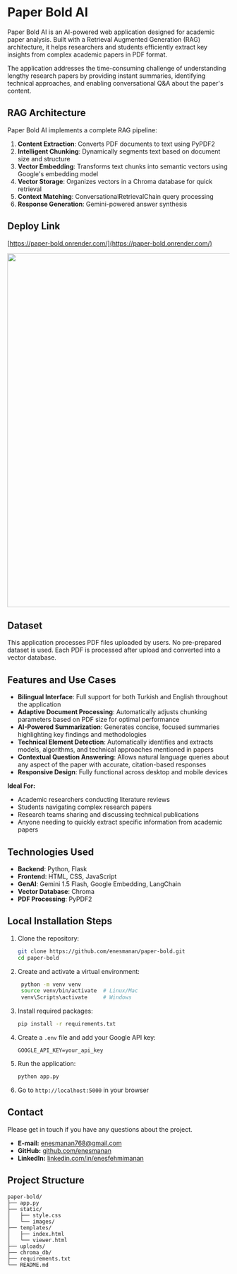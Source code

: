 # Paper Bold AI

Paper Bold AI is an AI-powered web application designed for academic paper analysis. Built with a Retrieval Augmented Generation (RAG) architecture, it helps researchers and students efficiently extract key insights from complex academic papers in PDF format.

The application addresses the time-consuming challenge of understanding lengthy research papers by providing instant summaries, identifying technical approaches, and enabling conversational Q&A about the paper's content.

## RAG Architecture

Paper Bold AI implements a complete RAG pipeline:

1. **Content Extraction**: Converts PDF documents to text using PyPDF2
2. **Intelligent Chunking**: Dynamically segments text based on document size and structure
3. **Vector Embedding**: Transforms text chunks into semantic vectors using Google's embedding model
4. **Vector Storage**: Organizes vectors in a Chroma database for quick retrieval
5. **Context Matching**: ConversationalRetrievalChain query processing
6. **Response Generation**: Gemini-powered answer synthesis

## Deploy Link

[https://paper-bold.onrender.com/](https://paper-bold.onrender.com/)


<img src="https://github.com/user-attachments/assets/b08ab000-a645-43cd-b53f-c441119cf874" width="800">


## Dataset

This application processes PDF files uploaded by users. No pre-prepared dataset is used. Each PDF is processed after upload and converted into a vector database.

## Features and Use Cases

- **Bilingual Interface**: Full support for both Turkish and English throughout the application
- **Adaptive Document Processing**: Automatically adjusts chunking parameters based on PDF size for optimal performance
- **AI-Powered Summarization**: Generates concise, focused summaries highlighting key findings and methodologies
- **Technical Element Detection**: Automatically identifies and extracts models, algorithms, and technical approaches mentioned in papers
- **Contextual Question Answering**: Allows natural language queries about any aspect of the paper with accurate, citation-based responses
- **Responsive Design**: Fully functional across desktop and mobile devices

**Ideal For:**
- Academic researchers conducting literature reviews
- Students navigating complex research papers
- Research teams sharing and discussing technical publications
- Anyone needing to quickly extract specific information from academic papers

## Technologies Used

- **Backend**: Python, Flask
- **Frontend**: HTML, CSS, JavaScript
- **GenAI**: Gemini 1.5 Flash, Google Embedding, LangChain
- **Vector Database**: Chroma
- **PDF Processing**: PyPDF2

## Local Installation Steps

1. Clone the repository:
   ```bash
   git clone https://github.com/enesmanan/paper-bold.git
   cd paper-bold
   ```

2. Create and activate a virtual environment:
   ```bash
    python -m venv venv
    source venv/bin/activate  # Linux/Mac
    venv\Scripts\activate     # Windows
   ```

3. Install required packages:
   ```bash
   pip install -r requirements.txt
   ```

4. Create a `.env` file and add your Google API key:
   ```
   GOOGLE_API_KEY=your_api_key
   ```

5. Run the application:
   ```bash
   python app.py
   ```

6. Go to `http://localhost:5000` in your browser

## Contact

Please get in touch if you have any questions about the project.

- **E-mail:** [enesmanan768@gmail.com](mailto:enesmanan768@gmail.com)
- **GitHub:** [github.com/enesmanan](https://github.com/enesmanan)
- **LinkedIn:** [linkedin.com/in/enesfehmimanan](https://linkedin.com/in/enesfehmimanan)

## Project Structure

```
paper-bold/
├── app.py                  
├── static/                 
│   ├── style.css           
│   └── images/             
├── templates/              
│   ├── index.html          
│   └── viewer.html         
├── uploads/                
├── chroma_db/              
├── requirements.txt       
└── README.md              
```
